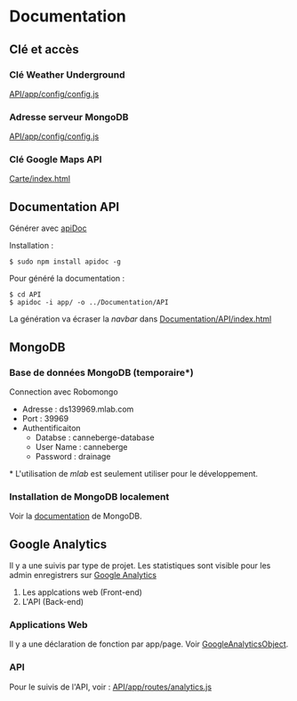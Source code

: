 ﻿
# Documentation

## Clé et accès

### Clé Weather Underground

[API/app/config/config.js](https://github.com/Bhacaz/Platforme-Canneberge/blob/master/API/app/config/config.js#L6)

### Adresse serveur MongoDB
[API/app/config/config.js](https://github.com/Bhacaz/Platforme-Canneberge/blob/master/API/app/config/config.js#L5) 

### Clé Google Maps API

[Carte/index.html](https://github.com/Bhacaz/Platforme-Canneberge/blob/master/Carte/index.html#L19) 

## Documentation API

Générer avec [apiDoc](http://apidocjs.com) 

Installation :
	
	$ sudo npm install apidoc -g

Pour généré la documentation :

	$ cd API
	$ apidoc -i app/ -o ../Documentation/API
	
La génération va écraser la *navbar* dans [Documentation/API/index.html](https://github.com/Bhacaz/Platforme-Canneberge/blob/master/Documentation/API/index.html#L646) 


## MongoDB
### Base de données MongoDB (temporaire*)
Connection avec Robomongo

 * Adresse : ds139969.mlab.com
 * Port : 39969
 * Authentificaiton
    * Databse : canneberge-database
    * User Name : canneberge
    * Password : drainage

\* L'utilisation de *mlab* est seulement utiliser pour le développement.

### Installation de MongoDB localement

Voir la [documentation](https://docs.mongodb.com/v3.2/tutorial/install-mongodb-on-ubuntu/#install-mongodb-community-edition) de MongoDB.


## Google Analytics
Il y a une suivis par type de projet. Les statistiques sont visible pour les admin enregistrers sur [Google Analytics](https://analytics.google.com) 

1. Les applcations web (Front-end)
2. L'API (Back-end)

### Applications Web
Il y a une déclaration de fonction par app/page. Voir [GoogleAnalyticsObject](https://github.com/Bhacaz/Platforme-Canneberge/search?utf8=%E2%9C%93&q=GoogleAnalyticsObject&type=).

### API
Pour le suivis de l'API, voir : [API/app/routes/analytics.js](https://github.com/Bhacaz/Platforme-Canneberge/blob/master/API/app/routes/analytics.js) 












